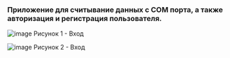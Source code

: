 ### Приложение для считывание данных с COM порта, а также авторизация и регистрация пользователя.

![image](https://github.com/HunterBjj/app_QT_auth_health/assets/64096687/a62a059b-ac10-4fcb-8ab0-df08ffa7db8f)
Рисунок 1 - Вход

![image](https://github.com/HunterBjj/app_QT_auth_health/assets/64096687/c5236243-9d55-45b2-8d59-d00c3c679bd4)
Рисунок 2 - Вход

